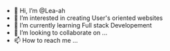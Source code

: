 - 👋 Hi, I’m @Lea-ah
- 👀 I’m interested in creating User's oriented websites
- 🌱 I’m currently learning Full stack Developement
- 💞️ I’m looking to collaborate on ...
- 📫 How to reach me ...

<!---
Lea-ah/Lea-ah is a ✨ special ✨ repository because its `README.md` (this file) appears on your GitHub profile.
You can click the Preview link to take a look at your changes.
--->
